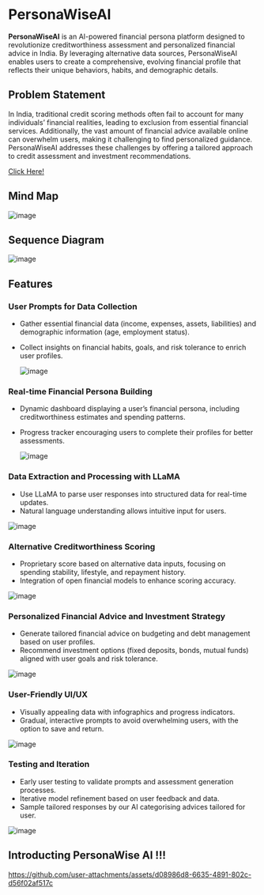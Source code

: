 # PersonaWiseAI

**PersonaWiseAI** is an AI-powered financial persona platform designed to revolutionize creditworthiness assessment and personalized financial advice in India. By leveraging alternative data sources, PersonaWiseAI enables users to create a comprehensive, evolving financial profile that reflects their unique behaviors, habits, and demographic details.

## Problem Statement

In India, traditional credit scoring methods often fail to account for many individuals’ financial realities, leading to exclusion from essential financial services. Additionally, the vast amount of financial advice available online can overwhelm users, making it challenging to find personalized guidance. PersonaWiseAI addresses these challenges by offering a tailored approach to credit assessment and investment recommendations.

[Click Here!](https://docs.google.com/presentation/d/1NLp2uMD-7yhoFqBthoqVyyjARHVFyBFrxsEOooZycoU/edit?usp=sharing)


## Mind Map

![image](https://github.com/user-attachments/assets/357020c1-8b90-470d-81c0-7fed0802d676)

## Sequence Diagram

![image](https://github.com/user-attachments/assets/d966014a-c363-4bdc-9c2d-291d309962ef)

## Features

### User Prompts for Data Collection
- Gather essential financial data (income, expenses, assets, liabilities) and demographic information (age, employment status).
- Collect insights on financial habits, goals, and risk tolerance to enrich user profiles.

  ![image](https://github.com/user-attachments/assets/c89f13e6-1d1b-496d-9dea-2c4d14ae7868)

### Real-time Financial Persona Building
- Dynamic dashboard displaying a user’s financial persona, including creditworthiness estimates and spending patterns.
- Progress tracker encouraging users to complete their profiles for better assessments.

  ![image](https://github.com/user-attachments/assets/fe97e7fe-9d70-46df-894b-c4160427731d)

### Data Extraction and Processing with LLaMA
- Use LLaMA to parse user responses into structured data for real-time updates.
- Natural language understanding allows intuitive input for users.

![image](https://github.com/user-attachments/assets/3aac2e22-f675-49f1-bd5a-621ce5b61bf2)

### Alternative Creditworthiness Scoring
- Proprietary score based on alternative data inputs, focusing on spending stability, lifestyle, and repayment history.
- Integration of open financial models to enhance scoring accuracy.

![image](https://github.com/user-attachments/assets/8aecc9f9-d340-48cf-8eef-3dfcd5a44db0)

### Personalized Financial Advice and Investment Strategy
- Generate tailored financial advice on budgeting and debt management based on user profiles.
- Recommend investment options (fixed deposits, bonds, mutual funds) aligned with user goals and risk tolerance.

![image](https://github.com/user-attachments/assets/2f4c1283-3c94-414c-bcfe-c6928c9e34e9)

### User-Friendly UI/UX
- Visually appealing data with infographics and progress indicators.
- Gradual, interactive prompts to avoid overwhelming users, with the option to save and return.

![image](https://github.com/user-attachments/assets/e60d924d-fc06-43be-b688-1fee45b7c2ab)

### Testing and Iteration
- Early user testing to validate prompts and assessment generation processes.
- Iterative model refinement based on user feedback and data.
- Sample tailored responses by our AI categorising advices tailored for user.

![image](https://github.com/user-attachments/assets/51e7c7eb-c8df-4d28-b514-c89c380d6586)

## Introducting PersonaWise AI !!!

https://github.com/user-attachments/assets/d08986d8-6635-4891-802c-d56f02af517c


